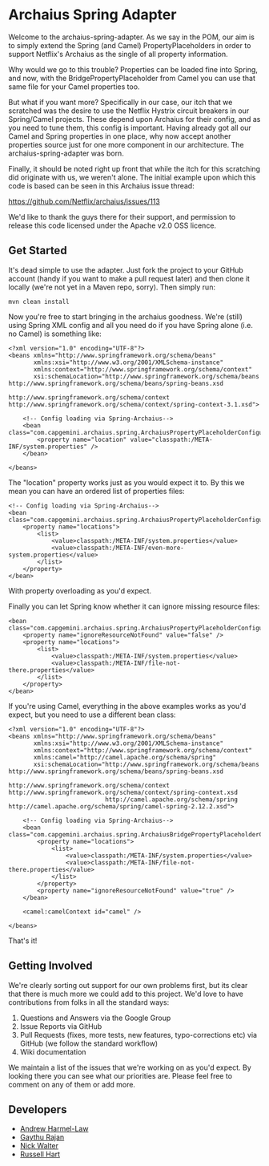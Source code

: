 Archaius Spring Adapter
===============================

Welcome to the archaius-spring-adapter. As we say in the POM, our aim is to 
simply extend the Spring (and Camel) PropertyPlaceholders in order to support 
Netflix's Archaius as the single of all property information.

Why would we go to this trouble?  Properties can be loaded fine into Spring, and
now, with the BridgePropertyPlaceholder from Camel you can use that same file 
for your Camel properties too.

But what if you want more? Specifically in our case, our itch that we scratched
was the desire to use the Netflix Hystrix circuit breakers in our Spring/Camel 
projects.  These depend upon Archaius for their config, and as you need to tune
them, this config is important.  Having already got all our Camel and Spring
properties in one place, why now accept another properties source just for one 
more component in our architecture. The archaius-spring-adapter was born.

Finally, it should be noted right up front that while the itch for this 
scratching did originate with us, we weren't alone. The initial example upon 
which this code is based can be seen in this Archaius issue thread: 

https://github.com/Netflix/archaius/issues/113

We'd like to thank the guys there for their support, and permission to release 
this code licensed under the Apache v2.0 OSS licence.

Get Started
-----------

It's dead simple to use the adapter. Just fork the project to your GitHub 
account (handy if you want to make a pull request later) and then clone it 
locally (we're not yet in a Maven repo, sorry).  Then simply run:

    mvn clean install

Now you're free to start bringing in the archaius goodness.  We're (still) using
Spring XML config and all you need do if you have Spring alone (i.e. no Camel)
is something like:

    <?xml version="1.0" encoding="UTF-8"?>
    <beans xmlns="http://www.springframework.org/schema/beans"
           xmlns:xsi="http://www.w3.org/2001/XMLSchema-instance"
           xmlns:context="http://www.springframework.org/schema/context"
           xsi:schemaLocation="http://www.springframework.org/schema/beans http://www.springframework.org/schema/beans/spring-beans.xsd
                               http://www.springframework.org/schema/context http://www.springframework.org/schema/context/spring-context-3.1.xsd">

        <!-- Config loading via Spring-Archaius-->
        <bean class="com.capgemini.archaius.spring.ArchaiusPropertyPlaceholderConfigurer">
            <property name="location" value="classpath:/META-INF/system.properties" />
        </bean>

    </beans>

The "location" property works just as you would expect it to.  By this we mean 
you can have an ordered list of properties files:

    <!-- Config loading via Spring-Archaius-->
    <bean class="com.capgemini.archaius.spring.ArchaiusPropertyPlaceholderConfigurer">
        <property name="locations">
            <list>
                <value>classpath:/META-INF/system.properties</value>
                <value>classpath:/META-INF/even-more-system.properties</value>
            </list>
        </property>
    </bean>

With property overloading as you'd expect.

Finally you can let Spring know whether it can ignore missing resource files:

    <bean class="com.capgemini.archaius.spring.ArchaiusPropertyPlaceholderConfigurer">
        <property name="ignoreResourceNotFound" value="false" />
        <property name="locations">
            <list>
                <value>classpath:/META-INF/system.properties</value>
                <value>classpath:/META-INF/file-not-there.properties</value>
            </list>
        </property>
    </bean>

If you're using Camel, everything in the above examples works as you'd expect, 
but you need to use a different bean class:

    <?xml version="1.0" encoding="UTF-8"?>
    <beans xmlns="http://www.springframework.org/schema/beans"
           xmlns:xsi="http://www.w3.org/2001/XMLSchema-instance"
           xmlns:context="http://www.springframework.org/schema/context"
           xmlns:camel="http://camel.apache.org/schema/spring"
           xsi:schemaLocation="http://www.springframework.org/schema/beans http://www.springframework.org/schema/beans/spring-beans.xsd
                               http://www.springframework.org/schema/context http://www.springframework.org/schema/context/spring-context.xsd
                               http://camel.apache.org/schema/spring http://camel.apache.org/schema/spring/camel-spring-2.12.2.xsd">

        <!-- Config loading via Spring-Archaius-->
        <bean class="com.capgemini.archaius.spring.ArchaiusBridgePropertyPlaceholderConfigurer">
            <property name="locations">
                <list>
                    <value>classpath:/META-INF/system.properties</value>
                    <value>classpath:/META-INF/file-not-there.properties</value>
                </list>
            </property>
            <property name="ignoreResourceNotFound" value="true" />
        </bean>

        <camel:camelContext id="camel" />

    </beans>

That's it!

Getting Involved
----------------

We're clearly sorting out support for our own problems first, but its clear that 
there is much more we could add to this project.  We'd love to have
contributions from folks in all the standard ways:

1. Questions and Answers via the Google Group
1. Issue Reports via GitHub
1. Pull Requests (fixes, more tests, new features, typo-corrections etc) via GitHub 
(we follow the standard workflow)
1. Wiki documentation

We maintain a list of the issues that we're working on as you'd expect.  By
looking there you can see what our priorities are.  Please feel free to comment
on any of them or add more.

Developers
----------

* [Andrew Harmel-Law](https://github.com/andrewharmellaw)
* [Gaythu Rajan](https://github.com/gaythu-rajan)
* [Nick Walter](https://github.com/nickjwalter)
* [Russell Hart](https://github.com/rhart)
